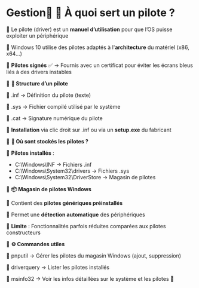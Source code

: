 # Gestion📌 **🔧 À quoi sert un pilote ?**

🔹 Le pilote (driver) est un **manuel d’utilisation** pour que l’OS puisse exploiter un périphérique

🔹 Windows 10 utilise des pilotes adaptés à l'**architecture** du matériel (x86, x64…)

🔹 **Pilotes signés** ✅ → Fournis avec un certificat pour éviter les écrans bleus liés à des drivers instables

📌 **📂 Structure d’un pilote**

🔹 .inf → Définition du pilote (texte)

🔹 .sys → Fichier compilé utilisé par le système

🔹 .cat → Signature numérique du pilote

🔹 **Installation** via clic droit sur .inf ou via un **setup.exe** du fabricant

📌 **📁 Où sont stockés les pilotes ?**

🔹 **Pilotes installés** :

- C:\Windows\INF → Fichiers .inf
- C:\Windows\System32\drivers → Fichiers .sys
- C:\Windows\System32\DriverStore → Magasin de pilotes

📌 **📦 Magasin de pilotes Windows**

🔹 Contient des **pilotes génériques préinstallés**

🔹 Permet une **détection automatique** des périphériques

🔹 **Limite** : Fonctionnalités parfois réduites comparées aux pilotes constructeurs

📌 **⚙️ Commandes utiles**

🔹 pnputil → Gérer les pilotes du magasin Windows (ajout, suppression)

🔹 driverquery → Lister les pilotes installés

🔹 msinfo32 → Voir les infos détaillées sur le système et les pilotes 🚀
